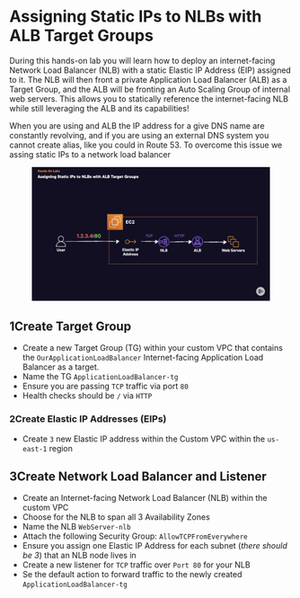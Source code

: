 # Assigning Static IPs to NLBs with ALB Target Groups

During this hands-on lab you will learn how to deploy an internet-facing Network Load Balancer (NLB) with a static Elastic IP Address (EIP) assigned to it. The NLB will then front a private Application Load Balancer (ALB) as a Target Group, and the ALB will be fronting an Auto Scaling Group of internal web servers. This allows you to statically reference the internet-facing NLB while still leveraging the ALB and its capabilities!



When you are using and ALB the IP address for a give DNS name are constantly revolving, and if you are using an external DNS system you cannot create alias, like you could in Route 53. To overcome this issue we assing static IPs to a network load balancer

<figure><img src="../../../.gitbook/assets/image (36).png" alt=""><figcaption></figcaption></figure>

## 1Create Target Group

* Create a new Target Group (TG) within your custom VPC that contains the `OurApplicationLoadBalancer` Internet-facing Application Load Balancer as a target.
* Name the TG `ApplicationLoadBalancer-tg`
* Ensure you are passing `TCP` traffic via port `80`
* Health checks should be `/` via `HTTP`

### 2Create Elastic IP Addresses (EIPs)

* Create `3` new Elastic IP address within the Custom VPC within the `us-east-1` region

## 3Create Network Load Balancer and Listener

* Create an Internet-facing Network Load Balancer (NLB) within the custom VPC
* Choose for the NLB to span all 3 Availability Zones
* Name the NLB `WebServer-nlb`
* Attach the following Security Group: `AllowTCPFromEverywhere`
* Ensure you assign one Elastic IP Address for each subnet (_there should be 3_) that an NLB node lives in
* Create a new listener for `TCP` traffic over `Port 80` for your NLB
* Se the default action to forward traffic to the newly created `ApplicationLoadBalancer-tg`
